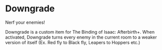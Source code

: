 # Downgrade
Nerf your enemies!

Downgrade is a custom item for The Binding of Isaac: Afterbirth+.
When activated, Downgrade turns every enemy in the current room to a weaker version of itself (Ex. Red fly to Black fly, Leapers to Hoppers etc.)

